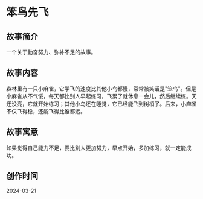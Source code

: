 # 笨鸟先飞

## 故事简介
一个关于勤奋努力、弥补不足的故事。

## 故事内容
森林里有一只小麻雀，它学飞的速度比其他小鸟都慢，常常被笑话是"笨鸟"。但是小麻雀从不气馁，每天都比别人早起练习，飞累了就休息一会儿，然后继续练。天还没亮，它就开始练习；其他小鸟还在睡觉，它已经能飞到树梢了。后来，小麻雀不仅飞得稳，还能飞得比谁都远。

## 故事寓意
如果觉得自己能力不足，要比别人更加努力，早点开始，多加练习，就一定能成功。

## 创作时间
2024-03-21 